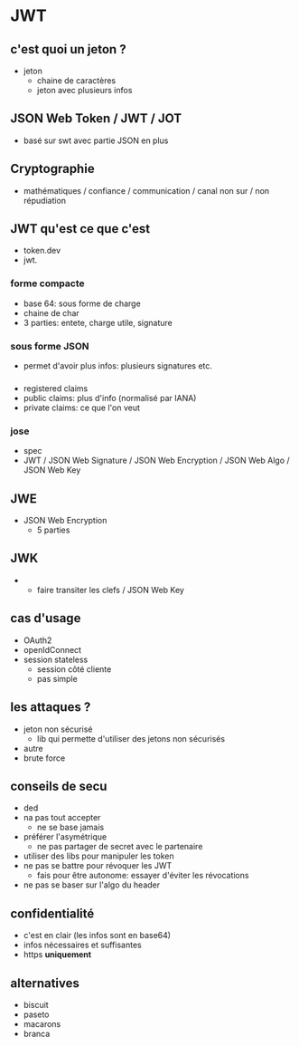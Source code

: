 # JWT

## c'est quoi un jeton ?

- jeton
  - chaine de caractères
  - jeton avec plusieurs infos

## JSON Web Token / JWT / JOT

- basé sur swt avec partie JSON en plus


## Cryptographie

- mathématiques / confiance / communication / canal non sur / non répudiation

## JWT qu'est ce que c'est 

- token.dev
- jwt.


### forme compacte

- base 64: sous forme de charge
- chaine de char
- 3 parties: entete, charge utile, signature

### sous forme JSON

- permet d'avoir plus infos: plusieurs signatures etc.

### 

- registered claims
- public claims: plus d'info (normalisé par IANA)
- private claims: ce que l'on veut

### jose

- spec
- JWT / JSON Web Signature / JSON Web Encryption / JSON Web Algo / JSON Web Key

## JWE

- JSON Web Encryption
  - 5 parties

## JWK

- - faire transiter les clefs / JSON Web Key

## cas d'usage

- OAuth2
- openIdConnect
- session stateless
  - session côté cliente
  - pas simple

## les attaques ?

- jeton non sécurisé
  - lib qui permette d'utiliser des jetons non sécurisés
- autre
- brute force
   
## conseils de secu

- ded
- na pas tout accepter
  - ne se base jamais 
- préférer l'asymétrique
  - ne pas partager de secret avec le partenaire
- utiliser des libs pour manipuler les token
- ne pas se battre pour révoquer les JWT
  - fais pour être autonome: essayer d'éviter les révocations
- ne pas se baser sur l'algo du header

## confidentialité

- c'est en clair (les infos sont en base64)
- infos nécessaires et suffisantes
- https **uniquement**

## alternatives

- biscuit
- paseto
- macarons
- branca

